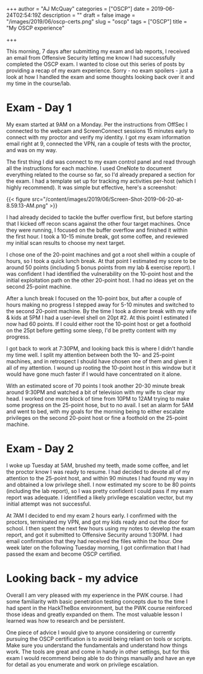 +++
author = "AJ McQuay"
categories = ["OSCP"]
date = 2019-06-24T02:54:19Z
description = ""
draft = false
image = "/images/2019/06/oscp-certs.png"
slug = "oscp"
tags = ["OSCP"]
title = "My OSCP experience"

+++

This morning, 7 days after submitting my exam and lab reports, I received an email from Offensive Security letting me know I had successfully completed the OSCP exam.  I wanted to close out this series of posts by providing a recap of my exam experience.  Sorry - no exam spoilers - just a look at how I handled the exam and some thoughts looking back over it and my time in the course/lab.

# Exam - Day 1

My exam started at 9AM on a Monday. Per the instructions from OffSec I connected to the webcam and ScreenConnect sessions 15 minutes early to connect with my proctor and verify my identity. I got my exam information email right at 9, connected the VPN, ran a couple of tests with the proctor, and was on my way.

The first thing I did was connect to my exam control panel and read through all the instructions for each machine. I used OneNote to document everything related to the course so far, so I'd already prepared a section for the exam. I had a template set up for tracking my activities per-host (which I highly recommend). It was simple but effective, here's a screenshot:

{{< figure src="/content/images/2019/06/Screen-Shot-2019-06-20-at-8.59.13-AM.png" >}}

I had already decided to tackle the buffer overflow first, but before starting that I kicked off recon scans against the other four target machines. Once they were running, I focused on the buffer overflow and finished it within the first hour. I took a 10-15 minute break, got some coffee, and reviewed my initial scan results to choose my next target.

I chose one of the 20-point machines and got a root shell within a couple of hours, so I took a quick lunch break.  At that point I estimated my score to be around 50 points (including 5 bonus points from my lab & exercise report). I was confident I had identified the vulnerability on the 10-point host and the initial exploitation path on the other 20-point host. I had no ideas yet on the second 25-point machine.

After a lunch break I focused on the 10-point box, but after a couple of hours making no progress I stepped away for 5-10 minutes and switched to the second 20-point machine. By the time I took a dinner break with my wife & kids at 5PM I had a user-level shell on 20pt #2. At this point I estimated I now had 60 points. If I could either root the 10-point host or get a foothold on the 25pt before getting some sleep, I'd be pretty content with my progress.

I got back to work at 7:30PM, and looking back this is where I didn't handle my time well. I split my attention between both the 10- and 25-point machines, and in retrospect I should have chosen one of them and given it all of my attention. I wound up rooting the 10-point host in this window but it would have gone much faster if I would have concentrated on it alone.

With an estimated score of 70 points I took another 20-30 minute break around 9:30PM and watched a bit of television with my wife to clear my head. I worked one more block of time from 10PM to 12AM trying to make some progress on the 25-point hose, but to no avail. I set an alarm for 5AM and went to bed, with my goals for the morning being to either escalate privileges on the second 20-point host or fine a foothold on the 25-point machine.

# Exam - Day 2

I woke up Tuesday at 5AM, brushed my teeth, made some coffee, and let the proctor know I was ready to resume. I had decided to devote all of my attention to the 25-point host, and within 90 minutes I had found my way in and obtained a low privilege shell. I now estimated my score to be 80 points (including the lab report), so I was pretty confident I could pass if my exam report was adequate. I identified a likely privilege escalation vector, but my initial attempt was not successful.

At 7AM I decided to end my exam 2 hours early. I confirmed with the proctors, terminated my VPN, and got my kids ready and out the door for school. I then spent the next few hours using my notes to develop the exam report, and got it submitted to Offensive Security around 1:30PM. I had email confirmation that they had received the files within the hour. One week later on the following Tuesday morning, I got confirmation that I had passed the exam and become OSCP certified.

# Looking back - my advice

Overall I am very pleased with my experience in the PWK course. I had some familiarity with basic penetration testing concepts due to the time I had spent in the HackTheBox environment, but the PWK course reinforced those ideas and greatly expanded on them. The most valuable lesson I learned was how to research and be persistent.

One piece of advice I would give to anyone considering or currently pursuing the OSCP certification is to avoid being reliant on tools or scripts. Make sure you understand the fundamentals and understand how things work. The tools are great and come in handy in other settings, but for this exam I would recommend being able to do things manually and have an eye for detail as you enumerate and work on privilege escalation.
